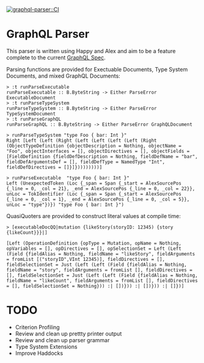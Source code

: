 [![graphql-parser::CI](https://github.com/solomon-b/graphql-parser/actions/workflows/haskell.yml/badge.svg)](https://github.com/solomon-b/graphql-parser/actions/workflows/haskell.yml)

# GraphQL Parser

This parser is written using Happy and Alex and aim to be a feature
complete to the current [GraphQL Spec](https://spec.graphql.org/).

Parsing functions are provided for Exectuable Documents, Type System Documents, and mixed GraphQL Documents:
```
> :t runParseExecutable 
runParseExecutable :: B.ByteString -> Either ParseError ExecutableDocument
> :t runParseTypeSystem 
runParseTypeSystem :: B.ByteString -> Either ParseError TypeSystemDocument
> :t runParseGraphQL 
runParseGraphQL :: B.ByteString -> Either ParseError GraphQLDocument
```

```
> runParseTypeSystem "type Foo { bar: Int }"
Right [Left (Left (Right (Left (Left (Left (Left (Right (ObjectTypeDefinition {objectDescription = Nothing, objectName = "Foo", objectInterfaces = [], objectDirectives = [], objectFields = [FieldDefinition {fieldDefDescription = Nothing, fieldDefName = "bar", fieldDefArgumentsDef = [], fieldDefType = NamedType "Int", fieldDefDirectives = []}]}))))))))]

> runParseExecutable  "type Foo { bar: Int }"
Left (UnexpectedToken (Loc {_span = Span {_start = AlexSourcePos {_line = 0, _col = 21}, _end = AlexSourcePos {_line = 0, _col = 22}}, unLoc = TokIdentifier (Loc {_span = Span {_start = AlexSourcePos {_line = 0, _col = 1}, _end = AlexSourcePos {_line = 0, _col = 5}}, unLoc = "type"})}) "type Foo { bar: Int }")
```

QuasiQuoters are provided to construct literal values at compile time:
```
> [executableDocQQ|mutation {likeStory(storyID: 12345) {story {likeCount}}}|]

[Left (OperationDefinition {opType = Mutation, opName = Nothing, opVariables = [], opDirectives = [], opSelectionSet = Left (Left (Field {fieldAlias = Nothing, fieldName = "likeStory", fieldArguments = fromList [("storyID",VInt 12345)], fieldDirectives = [], fieldSelectionSet = Just (Left (Left (Field {fieldAlias = Nothing, fieldName = "story", fieldArguments = fromList [], fieldDirectives = [], fieldSelectionSet = Just (Left (Left (Field {fieldAlias = Nothing, fieldName = "likeCount", fieldArguments = fromList [], fieldDirectives = [], fieldSelectionSet = Nothing})) :| [])})) :| [])})) :| []})]
```

# TODO

- Criterion Profiling
- Review and clean up prettty printer output
- Review and clean up parser grammar
- Type System Extensions
- Improve Haddocks
